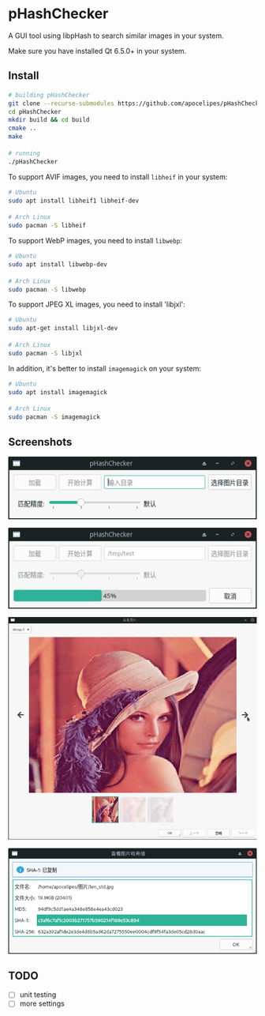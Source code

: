 # pHashChecker

A GUI tool using libpHash to search similar images in your system.

Make sure you have installed Qt 6.5.0+ in your system.

## Install

```bash
# building pHashChecker
git clone --recurse-submodules https://github.com/apocelipes/pHashChecker
cd pHashChecker
mkdir build && cd build
cmake ..
make

# running
./pHashChecker
```

To support AVIF images, you need to install `libheif` in your system:

```bash
# Ubuntu
sudo apt install libheif1 libheif-dev

# Arch Linux
sudo pacman -S libheif
```

To support WebP images, you need to install `libwebp`:

```bash
# Ubuntu
sudo apt install libwebp-dev

# Arch Linux
sudo pacman -S libwebp
```

To support JPEG XL images, you need to install 'libjxl':

```bash
# Ubuntu
sudo apt-get install libjxl-dev

# Arch Linux
sudo pacman -S libjxl
```

In addition, it's better to install `imagemagick` on your system:

```bash
# Ubuntu
sudo apt install imagemagick

# Arch Linux
sudo pacman -S imagemagick
```

## Screenshots

![mainLayout](screenshots/main_layout.png)

![progressing](screenshots/progressing.png)

![imageViewer](screenshots/image_viewer.gif)

![imageViewer](screenshots/hash_dialog.png)

## TODO

- [ ] unit testing
- [ ] more settings
